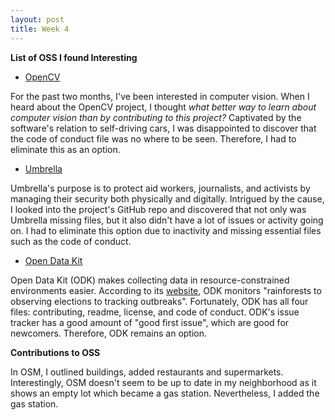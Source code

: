```yaml
---
layout: post
title: Week 4
---
```


**List of OSS I found Interesting**
 - [OpenCV](https://github.com/opencv?utf8=%E2%9C%93&q=readme&type=&language=)

 For the past two months, I've been interested in computer vision. When I heard about the OpenCV project, I thought *what better way to learn about computer vision than by contributing to this project?* Captivated by the software's relation to self-driving cars, I was disappointed to discover that the code of conduct file was no where to be seen. Therefore, I had to eliminate this as an option.

 - [Umbrella](https://github.com/securityfirst/Umbrella_android)

 Umbrella's purpose is to protect aid workers, journalists, and activists by managing their security both physically and digitally. Intrigued by the cause, I looked into the project's GitHub repo and discovered that not only was Umbrella missing files, but it also didn't have a lot of issues or activity going on. I had to eliminate this option due to inactivity and missing essential files such as the code of conduct.

 - [Open Data Kit](https://github.com/opendatakit)

 Open Data Kit (ODK) makes collecting data in resource-constrained environments easier. According to its [website](http://opendatakit.org/), ODK monitors "rainforests to observing elections to tracking outbreaks". Fortunately, ODK has all four files: contributing, readme, license, and code of conduct. ODK's issue tracker has a good amount of "good first issue", which are good for newcomers. Therefore, ODK remains an option.

**Contributions to OSS**

In OSM, I outlined buildings, added restaurants and supermarkets. Interestingly, OSM doesn't seem to be up to date in my neighborhood as it shows an empty lot which became a gas station. Nevertheless, I added the gas station.
